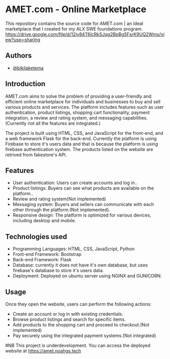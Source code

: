 
# AMET.com - Online Marketplace

This repository contains the source code for AMET.com | an ideal marketplace that I created for my ALX SWE foundations program.
https://drive.google.com/file/d/12iy84T6lcRkSJqg2BpBg5FsrK9UQ2Wmx/view?usp=sharing
## Authors

- [@bikilaketema](https://www.github.com/bikilaketema)


## Introduction

AMET.com aims to solve the problem of providing a user-friendly and efficient online marketplace for individuals and businesses to buy and sell various products and services. The platform includes features such as user authentication, product listings, shopping cart functionality, payment integration, a review and rating system, and messaging capabilities.(Currently not all the features are integrated.)

The project is built using HTML, CSS, and JavaScript for the front-end, and a web framework Flask for the back-end. Currently the platform is using Firebase to store it's users data and that is because the platform is using firebase authentication system. The products listed on the website are retrived from fakestore's API.

## Features

- User authentication: Users can create accounts and log in..
- Product listings: Buyers can see what products are available on the platform..
- Review and rating system(Not implemented)
- Messaging system: Buyers and sellers can communicate with each other through the platform.(Not implemented).
- Responsive design: The platform is optimized for various devices, including desktop and mobile.

## Technologies used
- Programming Languages: HTML, CSS, JavaScript, Python
- Front-end Framework: Bootstrap
- Back-end Framework: Flask
- Database: currently it does not have it's own database, but uses firebase's database to store it's users data.
- Deployment: Deployed on ubuntu server using NGINX and GUNICORN.

## Usage
Once they open the website, users can perform the following actions:

- Create an account or log in with existing credentials.
- Browse product listings and search for specific items.
- Add products to the shopping cart and proceed to checkout.(Not implemented)
- Pay securely using the integrated payment systems.(Not integrated)

#NB
This project is underdevelopment.
You can access the deployed website at https://amet.noahgs.tech
